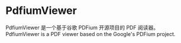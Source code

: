# PdfiumViewer
PdfiumViewer 是一个基于谷歌 PDFium 开源项目的 PDF 阅读器。  
PdfiumViewer is a PDF viewer based on the Google's PDFium project.

